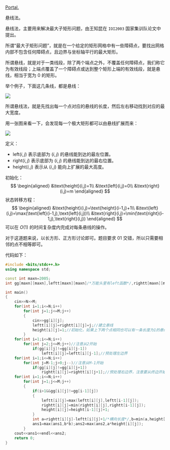 [Portal.](https://www.luogu.com.cn/problem/P1169)

悬线法。

悬线法，主要用来解决最大子矩形问题，由王知昆在 `IOI2003` 国家集训队论文中提出。

所谓“最大子矩形问题”，就是在一个给定的矩形网格中有一些障碍点，要找出网格内部不包含任何障碍点，且边界与坐标轴平行的最大矩形。

所谓悬线，就是对于一类线段，除了两个端点之外，不覆盖任何障碍点，我们称它为有效线段；上端点覆盖了一个障碍点或达到整个矩形上端的有效线段，就是悬线，相当于宽为 $0$ 的矩形。

举个例子，下面这几条线，都是悬线：

![](https://cdn.luogu.com.cn/upload/image_hosting/0zsyaf99.png)

所谓悬线法，就是先找出每一个点对应的悬线的长度，然后左右移动找到对应的最大宽度。

用一张图来看一下，会发现每一个极大矩形都可以由悬线扩展而来：

![](https://cdn.luogu.com.cn/upload/image_hosting/woubmuye.png)

定义：

- $\text{left}(i,j)$ 表示底部为 $(i,j)$ 的悬线能到达的最左位置。
- $\text{right}(i,j)$ 表示底部为 $(i,j)$ 的悬线能到达的最右位置。
- $\text{height}(i,j)$ 表示从 $(i,j)$ 能向上扩展的最大高度。

初始化：
$$
\begin{aligned}
&\text{height}(i,j)=1\\
&\text{left}(i,j)=0\\
&\text{right}(i,j)=m
\end{aligned}
$$
状态转移方程：
$$
\begin{aligned}
&\text{height}(i,j)=\text{height}(i-1,j)+1\\
&\text{left}(i,j)=\max(\text{left}(i-1,j),\text{left}(i,j))\\
&\text{right}(i,j)=\min(\text{right}(i-1,j),\text{right}(i,j))
\end{aligned}
$$
可以在 $O(1)$ 的时间复杂度内完成对每条悬线的操作。

对于这道题来说，以长方形、正方形讨论即可。题目要求 $01$ 交错，所以只需要相邻的点不相等即可。

代码如下：

```cpp
#include <bits/stdc++.h>
using namespace std;

const int maxn=2005;
int gg[maxn][maxn],leftt[maxn][maxn]/*万能头里有left函数*/,rightt[maxn][maxn],height[maxn][maxn],N,M,ans1,ans2;

int main()
{
	cin>>N>>M;
	for(int i=1;i<=N;i++)
		for(int j=1;j<=M;j++)
		{
			cin>>gg[i][j];
			leftt[i][j]=rightt[i][j]=j;//建立悬线
			height[i][j]=1;//初始化，如果上下两个点相同也可以有一条长度为1的悬线
		}
	for(int i=1;i<=N;i++)
		for(int j=2;j<=M;j++)//注意从2开始
			if(gg[i][j]!=gg[i][j-1])
				leftt[i][j]=leftt[i][j-1];//预处理左边界
	for(int i=1;i<=N;i++)
		for(int j=M-1;j>0;j--)//注意从M-1开始
			if(gg[i][j]!=gg[i][j+1])
				rightt[i][j]=rightt[i][j+1];//预处理右边界，注意要从终边开始减
	for(int i=1;i<=N;i++)
		for(int j=1;j<=M;j++)
		{
			if(i>1&&gg[i][j]!=gg[i-1][j])
			{
				leftt[i][j]=max(leftt[i][j],leftt[i-1][j]);
				rightt[i][j]=min(rightt[i][j],rightt[i-1][j]);
				height[i][j]=height[i-1][j]+1;
			}
			int a=rightt[i][j]-leftt[i][j]+1/*横向长度*/,b=min(a,height[i][j]);
			ans1=max(ans1,b*b);ans2=max(ans2,a*height[i][j]);
		}
	cout<<ans1<<endl<<ans2;
	return 0;
}
```

